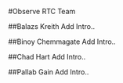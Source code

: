 #Observe RTC Team

##Balazs Kreith
Add Intro..

##Binoy Chemmagate
Add Intro..

##Chad Hart
Add Intro.. 

##Pallab Gain
Add Intro..
